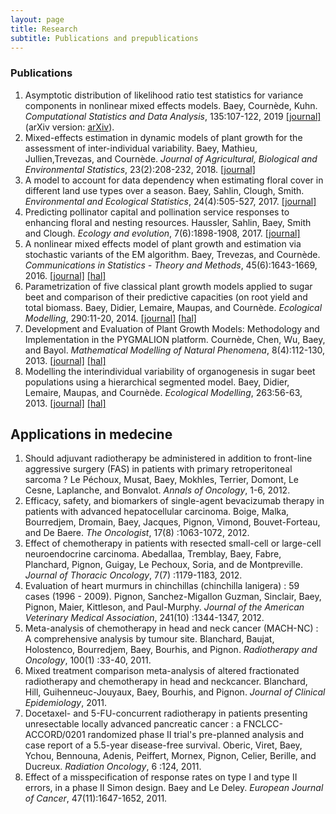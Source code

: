 ```yaml
---
layout: page
title: Research
subtitle: Publications and prepublications
---
```


### Publications

1. Asymptotic distribution of likelihood ratio test statistics for variance components in nonlinear mixed effects models. Baey, Cournède, Kuhn. *Computational Statistics and Data Analysis*, 135:107-122, 2019 [[journal]](https://www.sciencedirect.com/science/article/pii/S0167947319300283?via%3Dihub) (arXiv version: [arXiv](https://arxiv.org/abs/1712.08567)).
1. Mixed-effects estimation in dynamic models of plant growth for the assessment of inter-individual variability. Baey, Mathieu, Jullien,Trevezas, and Cournède. *Journal of Agricultural, Biological and Environmental Statistics*, 23(2):208-232, 2018. [[journal]](https://link.springer.com/article/10.1007%2Fs13253-017-0307-4)
1. A model to account for data dependency when estimating floral cover in different land use types over a season. Baey, Sahlin, Clough, Smith. *Environmental and Ecological Statistics*, 24(4):505-527, 2017. [[journal]](https://link.springer.com/article/10.1007/s10651-017-0387-x)
1. Predicting pollinator capital and pollination service responses to enhancing floral and nesting resources. Haussler, Sahlin, Baey, Smith and Clough. *Ecology and evolution*, 7(6):1898-1908, 2017. [[journal]](http://onlinelibrary.wiley.com/doi/10.1002/ece3.2765/abstract;jsessionid=8922784C90BB457738EE573002C8EB37.f02t03)
1. A nonlinear mixed effects model of plant growth and estimation via stochastic variants of the EM algorithm. Baey, Trevezas, and Cournède. *Communications in Statistics - Theory and Methods*, 45(6):1643-1669, 2016. [[journal]](http://www.tandfonline.com/eprint/2WvYPsnK2CVKTAMHf7Cn/full) [[hal]](https://hal.archives-ouvertes.fr/hal-01068327v1)
1. Parametrization of five classical plant growth models applied to sugar beet and comparison of their predictive capacities (on root yield and total biomass. Baey, Didier, Lemaire, Maupas, and Cournède. *Ecological Modelling*, 290:11-20, 2014. [[journal]](http://www.sciencedirect.com/science/article/pii/S0304380013005395) [[hal]](http://hal.inria.fr/index.php?halsid=fgf26pmsc79h8oi7lasi38k5c1&view_this_doc=hal-00919753&version=1)
1. Development and Evaluation of Plant Growth Models: Methodology and Implementation in the PYGMALION platform. Cournède, Chen, Wu, Baey, and Bayol. *Mathematical Modelling of Natural Phenomena*, 8(4):112-130, 2013. [[journal]](http://journals.cambridge.org/action/displayAbstract?fromPage=online&aid=8953762&fileId=S0973534813084071) [[hal]](http://hal.archives-ouvertes.fr/docs/00/86/09/02/PDF/Cournede_etal_2013_MMNP8_4_.pdf)
1. Modelling the interindividual variability of organogenesis in sugar beet populations using a hierarchical segmented model. Baey, Didier, Lemaire, Maupas, and Cournède. *Ecological Modelling*, 263:56-63, 2013. [[journal]](http://www.sciencedirect.com/science/article/pii/S0304380013002172) [[hal]](http://hal.inria.fr/index.php?halsid=fgf26pmsc79h8oi7lasi38k5c1&view_this_doc=hal-00819919&version=1) 

##  Applications in medecine

1. Should adjuvant radiotherapy be administered in addition to front-line aggressive surgery (FAS) in patients with primary retroperitoneal sarcoma ? Le Péchoux, Musat, Baey, Mokhles, Terrier, Domont, Le Cesne, Laplanche, and Bonvalot. *Annals of Oncology*, 1-6, 2012.
1. Efficacy, safety, and biomarkers of single-agent bevacizumab therapy in patients with advanced hepatocellular carcinoma. Boige, Malka, Bourredjem, Dromain, Baey, Jacques, Pignon, Vimond, Bouvet-Forteau, and De Baere. *The Oncologist*, 17(8) :1063-1072, 2012. 
1. Effect of chemotherapy in patients with resected small-cell or large-cell neuroendocrine carcinoma. Abedallaa, Tremblay, Baey, Fabre, Planchard, Pignon, Guigay, Le Pechoux, Soria, and de Montpreville. *Journal of Thoracic Oncology*, 7(7) :1179-1183, 2012.
1. Evaluation of heart murmurs in chinchillas (chinchilla lanigera) : 59 cases (1996 - 2009). Pignon, Sanchez-Migallon Guzman, Sinclair, Baey, Pignon, Maier, Kittleson, and Paul-Murphy. *Journal of the American Veterinary Medical Association*, 241(10) :1344-1347, 2012.
1. Meta-analysis of chemotherapy in head and neck cancer (MACH-NC) : A comprehensive analysis by tumour site. Blanchard, Baujat, Holostenco, Bourredjem, Baey, Bourhis, and Pignon. *Radiotherapy and Oncology*, 100(1) :33-40, 2011.
1. Mixed treatment comparison meta-analysis of altered fractionated radiotherapy and chemotherapy in head and neckcancer. Blanchard, Hill, Guihenneuc-Jouyaux, Baey, Bourhis, and Pignon. *Journal of Clinical Epidemiology*, 2011.
1. Docetaxel- and 5-FU-concurrent radiotherapy in patients presenting unresectable locally advanced pancreatic cancer : a FNCLCC-ACCORD/0201 randomized phase II trial's pre-planned analysis and case report of a 5.5-year disease-free survival. Oberic, Viret, Baey, Ychou, Bennouna, Adenis, Peiffert, Mornex, Pignon, Celier, Berille, and Ducreux. *Radiation Oncology*, 6 :124, 2011.
1. Effect of a misspecification of response rates on type I and type II errors, in a phase II Simon design. Baey and Le Deley. *European Journal of Cancer*, 47(11):1647-1652, 2011.
